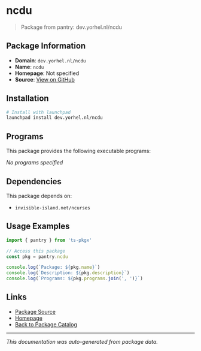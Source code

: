 # ncdu

> Package from pantry: dev.yorhel.nl/ncdu

## Package Information

- **Domain**: `dev.yorhel.nl/ncdu`
- **Name**: `ncdu`
- **Homepage**: Not specified
- **Source**: [View on GitHub](https://github.com/pkgxdev/pantry/tree/main/projects/dev.yorhel.nl/ncdu/package.yml)

## Installation

```bash
# Install with launchpad
launchpad install dev.yorhel.nl/ncdu
```

## Programs

This package provides the following executable programs:

*No programs specified*

## Dependencies

This package depends on:

- `invisible-island.net/ncurses`

## Usage Examples

```typescript
import { pantry } from 'ts-pkgx'

// Access this package
const pkg = pantry.ncdu

console.log(`Package: ${pkg.name}`)
console.log(`Description: ${pkg.description}`)
console.log(`Programs: ${pkg.programs.join(', ')}`)
```

## Links

- [Package Source](https://github.com/pkgxdev/pantry/tree/main/projects/dev.yorhel.nl/ncdu/package.yml)
- [Homepage](#)
- [Back to Package Catalog](../../../package-catalog.md)

---

*This documentation was auto-generated from package data.*
